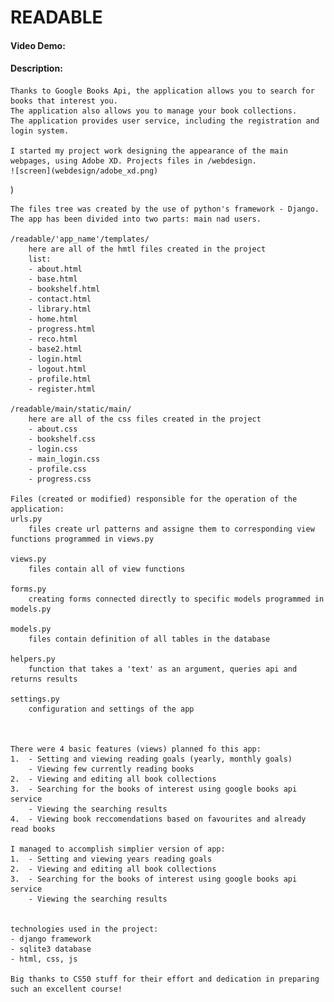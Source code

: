# READABLE #
#### Video Demo:
#### Description:
    
    Thanks to Google Books Api, the application allows you to search for books that interest you.
    The application also allows you to manage your book collections.
    The application provides user service, including the registration and login system.

    I started my project work designing the appearance of the main webpages, using Adobe XD. Projects files in /webdesign.
    ![screen](webdesign/adobe_xd.png)  
)
  	


    The files tree was created by the use of python's framework - Django.
    The app has been divided into two parts: main nad users. 

    /readable/'app_name'/templates/ 
        here are all of the hmtl files created in the project
        list:
        - about.html
        - base.html
        - bookshelf.html
        - contact.html
        - library.html
        - home.html
        - progress.html
        - reco.html
        - base2.html
        - login.html
        - logout.html
        - profile.html
        - register.html

    /readable/main/static/main/
        here are all of the css files created in the project
        - about.css
        - bookshelf.css
        - login.css
        - main_login.css
        - profile.css
        - progress.css  

    Files (created or modified) responsible for the operation of the application:
    urls.py
        files create url patterns and assigne them to corresponding view functions programmed in views.py

    views.py
        files contain all of view functions

    forms.py
        creating forms connected directly to specific models programmed in models.py

    models.py
        files contain definition of all tables in the database

    helpers.py
        function that takes a 'text' as an argument, queries api and returns results
    
    settings.py
        configuration and settings of the app



    There were 4 basic features (views) planned fo this app:
    1.  - Setting and viewing reading goals (yearly, monthly goals)
        - Viewing few currently reading books
    2.  - Viewing and editing all book collections
    3.  - Searching for the books of interest using google books api service
        - Viewing the searching results
    4.  - Viewing book reccomendations based on favourites and already read books

    I managed to accomplish simplier version of app:
    1.  - Setting and viewing years reading goals
    2.  - Viewing and editing all book collections
    3.  - Searching for the books of interest using google books api service
        - Viewing the searching results


    technologies used in the project:
    - django framework
    - sqlite3 database
    - html, css, js
    
    Big thanks to CS50 stuff for their effort and dedication in preparing such an excellent course!